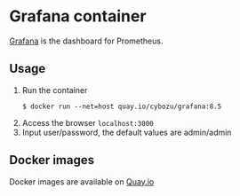 Grafana container
==================

[Grafana](https://grafana.com/) is the dashboard for Prometheus.

Usage
-----

1. Run the container
    ```console
    $ docker run --net=host quay.io/cybozu/grafana:8.5
    ```
2. Access the browser `localhost:3000`
3. Input user/password, the default values are admin/admin

Docker images
-------------

Docker images are available on [Quay.io](https://quay.io/repository/cybozu/grafana)
